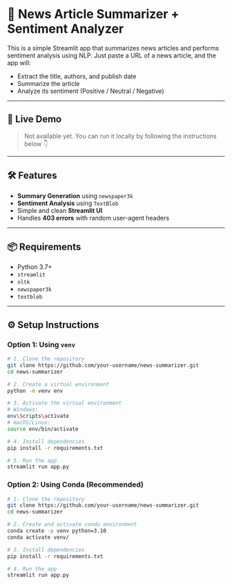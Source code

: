 # 📰 News Article Summarizer + Sentiment Analyzer

This is a simple Streamlit app that summarizes news articles and performs sentiment analysis using NLP. Just paste a URL of a news article, and the app will:
- Extract the title, authors, and publish date  
- Summarize the article  
- Analyze its sentiment (Positive / Neutral / Negative)

---

## 🚀 Live Demo

> Not available yet. You can run it locally by following the instructions below 👇

---

## 🛠️ Features

- **Summary Generation** using `newspaper3k`
- **Sentiment Analysis** using `TextBlob`
- Simple and clean **Streamlit UI**
- Handles **403 errors** with random user-agent headers

---

## 📦 Requirements

- Python 3.7+
- `streamlit`
- `nltk`
- `newspaper3k`
- `textblob`

---

## ⚙️ Setup Instructions

### Option 1: Using `venv` 

```bash
# 1. Clone the repository
git clone https://github.com/your-username/news-summarizer.git
cd news-summarizer

# 2. Create a virtual environment
python -m venv env

# 3. Activate the virtual environment
# Windows:
env\Scripts\activate
# macOS/Linux:
source env/bin/activate

# 4. Install dependencies
pip install -r requirements.txt

# 5. Run the app
streamlit run app.py
```

### Option 2: Using Conda (Recommended)
```bash
# 1. Clone the repository
git clone https://github.com/your-username/news-summarizer.git
cd news-summarizer

# 2. Create and activate conda environment
conda create -p venv python=3.10
conda activate venv/

# 3. Install dependencies
pip install -r requirements.txt

# 4. Run the app
streamlit run app.py

